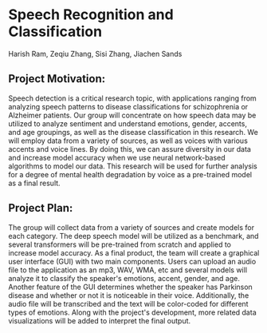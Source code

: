 # Speech Recognition and Classification
Harish Ram, Zeqiu Zhang, Sisi Zhang, Jiachen Sands 


## Project Motivation: 
Speech detection is a critical research topic, with applications ranging from analyzing speech patterns to disease classifications for schizophrenia or Alzheimer patients. Our group will concentrate on how speech data may be utilized to analyze sentiment and understand emotions, gender, accents, and age groupings, as well as the disease classification in this research. We will employ data from a variety of sources, as well as voices with various accents and voice lines. By doing this, we can assure diversity in our data and increase model accuracy when we use neural network-based algorithms to model our data. This research will be used for further analysis for a degree of mental health degradation by voice as a pre-trained model as a final result.

## Project Plan:
The group will collect data from a variety of sources and create models for each category. The deep speech model will be utilized as a benchmark, and several transformers will be pre-trained from scratch and applied to increase model accuracy. As a final product, the team will create a graphical user interface (GUI) with two main components. Users can upload an audio file to the application as an mp3, WAV, WMA, etc and several models will analyze it to classify the speaker's emotions, accent, gender, and age. Another feature of the GUI determines whether the speaker has Parkinson disease and whether or not it is noticeable in their voice. Additionally, the audio file will be transcribed and the text will be color-coded for different types of emotions. Along with the project's development, more related data visualizations will be added to interpret the final output.
